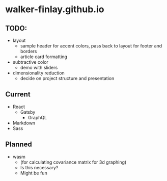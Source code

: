# walker-finlay.github.io
## TODO: 
- layout
    - sample header for accent colors, pass back to layout for footer and borders
    - article card formatting
- subtractive color
    - demo with sliders
- dimensionality reduction
    - decide on project structure and presentation


## Current
- React
    - Gatsby
        - GraphQL
- Markdown
- Sass

## Planned
- wasm 
    - (for calculating covariance matrix for 3d graphing)
    - Is this necessary?
    - Might be fun